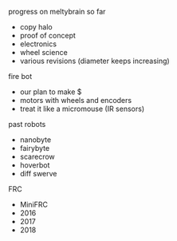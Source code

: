 progress on meltybrain so far
- copy halo
- proof of concept
- electronics
- wheel science
- various revisions (diameter keeps increasing)

fire bot
- our plan to make $
- motors with wheels and encoders
- treat it like a micromouse (IR sensors)

past robots
- nanobyte
- fairybyte
- scarecrow
- hoverbot
- diff swerve

FRC
- MiniFRC
- 2016
- 2017
- 2018
